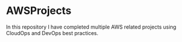 # AWSProjects
In this repository I have completed multiple AWS related projects using CloudOps and DevOps best practices.
